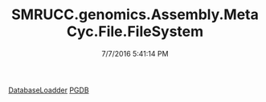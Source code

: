 ﻿---
title: SMRUCC.genomics.Assembly.MetaCyc.File.FileSystem
date: 7/7/2016 5:41:14 PM
---

[DatabaseLoadder](T-SMRUCC.genomics.Assembly.MetaCyc.File.FileSystem.DatabaseLoadder.html)
[PGDB](T-SMRUCC.genomics.Assembly.MetaCyc.File.FileSystem.PGDB.html)
